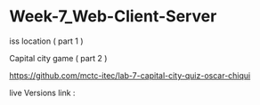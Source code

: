 # Week-7_Web-Client-Server

iss location ( part 1 )



Capital city game ( part 2 ) 

https://github.com/mctc-itec/lab-7-capital-city-quiz-oscar-chiqui

live Versions link : 

